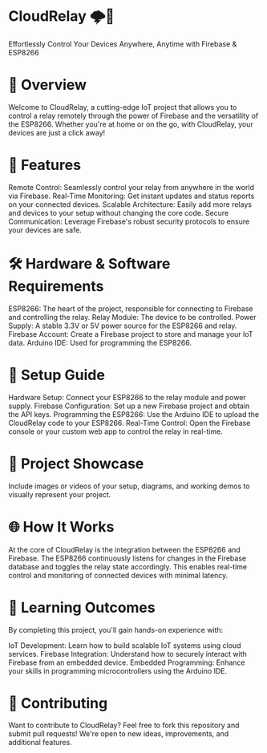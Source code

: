 # CloudRelay 🌩️🔌
Effortlessly Control Your Devices Anywhere, Anytime with Firebase & ESP8266

# 🚀 Overview
Welcome to CloudRelay, a cutting-edge IoT project that allows you to control a relay remotely through the power of Firebase and the versatility of the ESP8266. Whether you're at home or on the go, with CloudRelay, your devices are just a click away!

# 🎯 Features
Remote Control: Seamlessly control your relay from anywhere in the world via Firebase.
Real-Time Monitoring: Get instant updates and status reports on your connected devices.
Scalable Architecture: Easily add more relays and devices to your setup without changing the core code.
Secure Communication: Leverage Firebase's robust security protocols to ensure your devices are safe.

# 🛠️ Hardware & Software Requirements
ESP8266: The heart of the project, responsible for connecting to Firebase and controlling the relay.
Relay Module: The device to be controlled.
Power Supply: A stable 3.3V or 5V power source for the ESP8266 and relay.
Firebase Account: Create a Firebase project to store and manage your IoT data.
Arduino IDE: Used for programming the ESP8266.

# 🔧 Setup Guide
Hardware Setup: Connect your ESP8266 to the relay module and power supply.
Firebase Configuration: Set up a new Firebase project and obtain the API keys.
Programming the ESP8266: Use the Arduino IDE to upload the CloudRelay code to your ESP8266.
Real-Time Control: Open the Firebase console or your custom web app to control the relay in real-time.

# 📸 Project Showcase
Include images or videos of your setup, diagrams, and working demos to visually represent your project.

# 🌐 How It Works
At the core of CloudRelay is the integration between the ESP8266 and Firebase. The ESP8266 continuously listens for changes in the Firebase database and toggles the relay state accordingly. This enables real-time control and monitoring of connected devices with minimal latency.

# 🧠 Learning Outcomes
By completing this project, you'll gain hands-on experience with:

IoT Development: Learn how to build scalable IoT systems using cloud services.
Firebase Integration: Understand how to securely interact with Firebase from an embedded device.
Embedded Programming: Enhance your skills in programming microcontrollers using the Arduino IDE.

# 🤝 Contributing
Want to contribute to CloudRelay? Feel free to fork this repository and submit pull requests! We're open to new ideas, improvements, and additional features.
